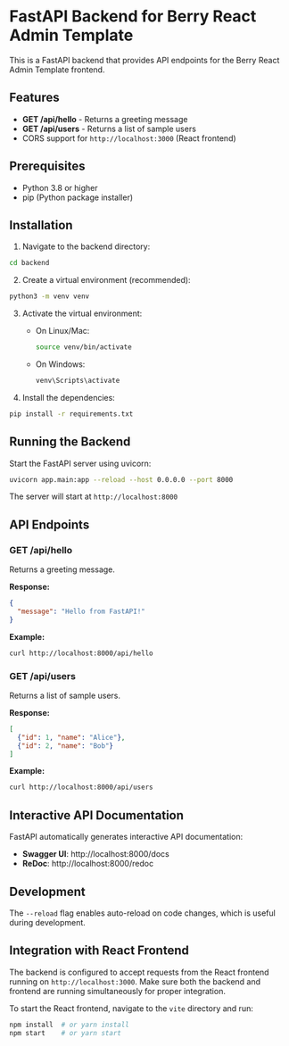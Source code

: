 # FastAPI Backend for Berry React Admin Template

This is a FastAPI backend that provides API endpoints for the Berry React Admin Template frontend.

## Features

- **GET /api/hello** - Returns a greeting message
- **GET /api/users** - Returns a list of sample users
- CORS support for `http://localhost:3000` (React frontend)

## Prerequisites

- Python 3.8 or higher
- pip (Python package installer)

## Installation

1. Navigate to the backend directory:
```bash
cd backend
```

2. Create a virtual environment (recommended):
```bash
python3 -m venv venv
```

3. Activate the virtual environment:
   - On Linux/Mac:
     ```bash
     source venv/bin/activate
     ```
   - On Windows:
     ```bash
     venv\Scripts\activate
     ```

4. Install the dependencies:
```bash
pip install -r requirements.txt
```

## Running the Backend

Start the FastAPI server using uvicorn:

```bash
uvicorn app.main:app --reload --host 0.0.0.0 --port 8000
```

The server will start at `http://localhost:8000`

## API Endpoints

### GET /api/hello

Returns a greeting message.

**Response:**
```json
{
  "message": "Hello from FastAPI!"
}
```

**Example:**
```bash
curl http://localhost:8000/api/hello
```

### GET /api/users

Returns a list of sample users.

**Response:**
```json
[
  {"id": 1, "name": "Alice"},
  {"id": 2, "name": "Bob"}
]
```

**Example:**
```bash
curl http://localhost:8000/api/users
```

## Interactive API Documentation

FastAPI automatically generates interactive API documentation:

- **Swagger UI**: http://localhost:8000/docs
- **ReDoc**: http://localhost:8000/redoc

## Development

The `--reload` flag enables auto-reload on code changes, which is useful during development.

## Integration with React Frontend

The backend is configured to accept requests from the React frontend running on `http://localhost:3000`. Make sure both the backend and frontend are running simultaneously for proper integration.

To start the React frontend, navigate to the `vite` directory and run:
```bash
npm install  # or yarn install
npm start    # or yarn start
```
